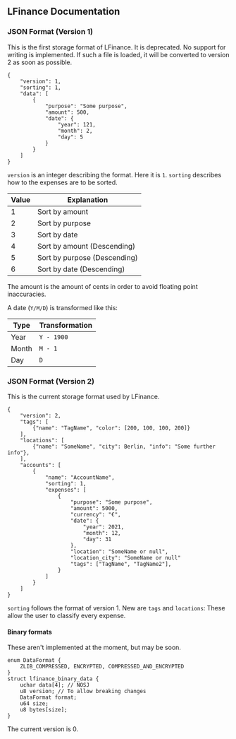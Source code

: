## LFinance Documentation

### JSON Format (Version 1)

This is the first storage format of LFinance. It is deprecated. No support for writing is implemented. If such a file
is loaded, it will be converted to version 2 as soon as possible.

```
{
	"version": 1,
	"sorting": 1,
	"data": [
		{
			"purpose": "Some purpose",
			"amount": 500,
			"date": {
				"year": 121,
				"month": 2,
				"day": 5
			}
		}
	]
}
```
`version` is an integer describing the format. Here it is `1`. `sorting` describes how to the expenses are to be sorted.

| Value | Explanation                  |
|-------|------------------------------|
| 1     | Sort by amount               |
| 2     | Sort by purpose              |
| 3     | Sort by date                 |
| 4     | Sort by amount (Descending)  |
| 5     | Sort by purpose (Descending) |
| 6     | Sort by date (Descending)    |

The amount is the amount of cents in order to avoid floating point inaccuracies.

A date (`Y/M/D`) is transformed like this:

| Type  | Transformation |
|-------|----------------|
| Year  | `Y - 1900`     |
| Month | `M - 1`        |
| Day   | `D`            |

### JSON Format (Version 2)

This is the current storage format used by LFinance.

```
{
	"version": 2,
	"tags": [
		{"name": "TagName", "color": [200, 100, 100, 200]}
	],
	"locations": [
		{"name": "SomeName", "city": Berlin, "info": "Some further info"},
	],
	"accounts": [
		{
			"name": "AccountName",
			"sorting": 1,
			"expenses": [
				{
					"purpose": "Some purpose",
					"amount": 5000,
					"currency": "€",
					"date": {
						"year": 2021,
						"month": 12,
						"day": 31
					},
					"location": "SomeName or null",
					"location_city": "SomeName or null"
					"tags": ["TagName", "TagName2"],
				}
			]
		}
	]
}
```

`sorting` follows the format of version 1.
New are `tags` and `locations`: These allow the user to classify every expense.

#### Binary formats

These aren't implemented at the moment, but may be soon.
```
enum DataFormat {
	ZLIB_COMPRESSED, ENCRYPTED, COMPRESSED_AND_ENCRYPTED
}
struct lfinance_binary_data {
	uchar data[4]; // NOSJ
	u8 version; // To allow breaking changes
	DataFormat format;
	u64 size;
	u8 bytes[size];
}
```
The current version is 0.
